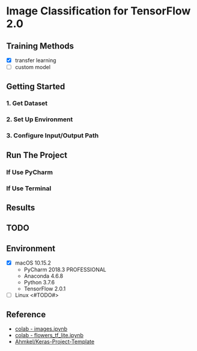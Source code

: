 # Image Classification for TensorFlow 2.0

## Training Methods

- [x] transfer learning
- [ ] custom model

## Getting Started

### 1. Get Dataset

### 2. Set Up Environment

### 3. Configure Input/Output Path

## Run The Project

### If Use PyCharm

### If Use Terminal

## Results

## TODO

## Environment

- [x] macOS 10.15.2
  - PyCharm 2018.3 PROFESSIONAL
  - Anaconda 4.6.8
  - Python 3.7.6
  - TensorFlow 2.0.1
- [ ] Linux <#TODO#>

## Reference

- [colab - images.ipynb](https://colab.research.google.com/github/tensorflow/docs/blob/master/site/en/tutorials/load_data/images.ipynb)
- [colab - flowers_tf_lite.ipynb](https://colab.research.google.com/github/tensorflow/examples/blob/master/community/en/flowers_tf_lite.ipynb)
- [Ahmkel/Keras-Project-Template](https://github.com/Ahmkel/Keras-Project-Template)
